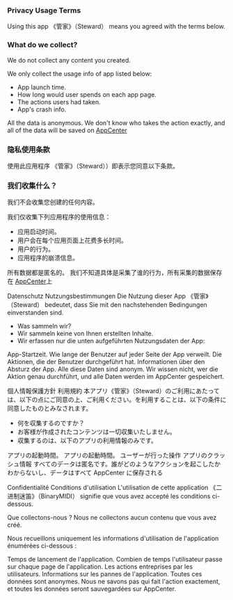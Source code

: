 ### Privacy Usage Terms

Using this app 《管家》（Steward） means you agreed with the terms below.

### What do we collect?

We do not collect any content you created.

We only collect the usage info of app listed below:

- App launch time.
- How long would user spends on each app page.
- The actions users had taken.
- App's crash info.

All the data is anonymous. We don't know who takes the action exactly, and all of the data will be saved on [AppCenter](https://appcenter.ms/)

### 隐私使用条款

使用此应用程序 《管家》（Steward））即表示您同意以下条款。

### 我们收集什么？

我们不会收集您创建的任何内容。

我们仅收集下列应用程序的使用信息：

- 应用启动时间。
- 用户会在每个应用页面上花费多长时间。
- 用户的行为。
- 应用程序的崩溃信息。

所有数据都是匿名的。 我们不知道具体是采集了谁的行为，所有采集的数据保存在 [AppCenter](https://appcenter.ms/)上

Datenschutz Nutzungsbestimmungen
Die Nutzung dieser App 《管家》（Steward） bedeutet, dass Sie mit den nachstehenden Bedingungen einverstanden sind.

- Was sammeln wir?
- Wir sammeln keine von Ihnen erstellten Inhalte.
- Wir erfassen nur die unten aufgeführten Nutzungsdaten der App:

App-Startzeit.
Wie lange der Benutzer auf jeder Seite der App verweilt.
Die Aktionen, die der Benutzer durchgeführt hat.
Informationen über den Absturz der App.
Alle diese Daten sind anonym. Wir wissen nicht, wer die Aktion genau durchführt, und alle Daten werden im AppCenter gespeichert.

個人情報保護方針 利用規約
本アプリ《管家》（Steward）のご利用にあたっては、以下の点にご同意の上、ご利用ください。を利用することは、以下の条件に同意したものとみなされます。

- 何を収集するのですか？
- お客様が作成されたコンテンツは一切収集いたしません。
- 収集するのは、以下のアプリの利用情報のみです。

アプリの起動時間。
アプリの起動時間。
ユーザーが行った操作
アプリのクラッシュ情報
すべてのデータは匿名です。誰がどのようなアクションを起こしたかわからないし、データはすべて AppCenter に保存される

Confidentialité Conditions d'utilisation
L'utilisation de cette application 《二进制迷笛》（BinaryMIDI） signifie que vous avez accepté les conditions ci-dessous.

Que collectons-nous ?
Nous ne collectons aucun contenu que vous avez créé.

Nous recueillons uniquement les informations d'utilisation de l'application énumérées ci-dessous :

Temps de lancement de l'application.
Combien de temps l'utilisateur passe sur chaque page de l'application.
Les actions entreprises par les utilisateurs.
Informations sur les pannes de l'application.
Toutes ces données sont anonymes. Nous ne savons pas qui fait l'action exactement, et toutes les données seront sauvegardées sur AppCenter.

